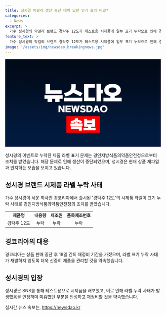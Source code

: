 ```yaml
---
title: 성시경 막걸리 생산 중단 대박 났던 인기 술의 비밀?
categories:
  - News
excerpt: >
  가수 성시경의 막걸리 브랜드 경탁주 12도가 테스트용 시제품에 일부 표기 누락으로 인해 경인지방식품의약품안전청의 생산 중단 조치를 받았다. 해당 브랜드는 한 달간 생산을 중단하고, 재정비 후 판매를 재개할 예정이다. 성시경은 SNS를 통해 사과의 뜻을 밝히면서, 앞으로 이러한 실수를 방지하기 위해 노력할 것을 약속했다. 이에 앞서 경탁주 12도는 막걸리 부문 대상에 선정되는 등 높은 인기를 얻고 있었다.
feature_text: >
  가수 성시경의 막걸리 브랜드 경탁주 12도가 테스트용 시제품에 일부 표기 누락으로 인해 경인지방식품의약품안전청의 생산 중단 조치를 받았다. 해당 브랜드는 한 달간 생산을 중단하고, 재정비 후 판매를 재개할 예정이다. 성시경은 SNS를 통해 사과의 뜻을 밝히면서, 앞으로 이러한 실수를 방지하기 위해 노력할 것을 약속했다. 이에 앞서 경탁주 12도는 막걸리 부문 대상에 선정되는 등 높은 인기를 얻고 있었다.
image: '/assets/img/newsdao_breakingnews.jpg'
---
```


<p><img src="/assets/img/newsdao_breakingnews.jpg" alt="koreaapp 속보" /></p>

<p>성시경의 이벤트로 누락된 제품 라벨 표기 문제는 경인지방식품의약품안전청으로부터 조치를 받았습니다. 해당 문제로 인해 생산이 중단되었으며, 성시경은 현재 상품 재파일과 인지하는 모습을 보이고 있습니다.</p>

<h2 data-ke-size="size26">성시경 브랜드 시제품 라벨 누락 사태</h2>

<p data-ke-size="size16">가수 성시경이 세운 회사인 경코리아에서 출시된 '경탁주 12도'의 시제품 라벨이 표기 누락 사태로 경인지방식품의약품안전청의 조치를 받았습니다.</p>

<table>
  <tr>
    <td style="text-align: center; height: 17px;"><b>제품명</b></td>
    <td style="text-align: center; height: 17px;"><b>내용량</b></td>
    <td style="text-align: center; height: 17px;"><b>제조원</b></td>
    <td style="text-align: center; height: 17px;"><b>품목제조번호</b></td>
  </tr>
  <tr>
    <td style="text-align: center; height: 17px;">경탁주 12도</td>
    <td style="text-align: center; height: 17px;">누락</td>
    <td style="text-align: center; height: 17px;">누락</td>
    <td style="text-align: center; height: 17px;">누락</td>
  </tr>
</table>

<h2 data-ke-size="size26">경코리아의 대응</h2>

<p data-ke-size="size16">경코리아는 상품 판매 중단 후 18일 간의 재정비 기간을 가졌으며, 라벨 표기 누락 사태가 재발하지 않도록 더욱 신중히 제품을 관리할 것을 약속했습니다.</p>

<h2 data-ke-size="size26">성시경의 입장</h2>

<p data-ke-size="size16">성시경은 SNS를 통해 테스트용으로 시제품을 배포했고, 이로 인해 라벨 누락 사태가 발생했음을 인정하며 미흡했던 부분을 반성하고 재정비할 것을 약속했습니다.</p>
실시간 뉴스 속보는, <a href="https://newsdao.kr" rel="dofollow">https://newsdao.kr</a>


